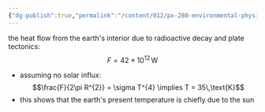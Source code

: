 ```yaml
---
{"dg-publish":true,"permalink":"/content/012/px-280-environmental-physics/a-introduction/px-280-a2-geothermal-heat-flow/","noteIcon":"1","created":"2025-08-27T13:15:22.716+01:00","updated":"2025-01-06T12:24:55.000+00:00"}
---
```


the heat flow from the earth's interior due to radioactive decay and plate tectonics:
$$F = 42\times10^{12}\,\text{W}$$
- assuming no solar influx:
$$\frac{F}{2\pi R^{2}} = \sigma T^{4} \implies T = 35\,\text{K}$$
- this shows that the earth's present temperature is chiefly due to the sun

